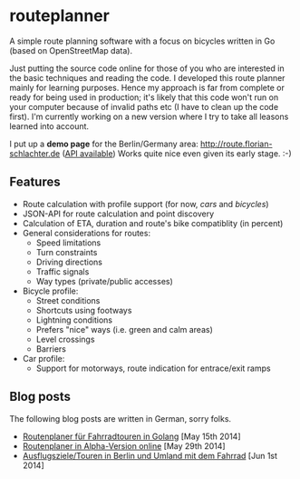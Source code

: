 # routeplanner

A simple route planning software with a focus on bicycles written in Go (based on OpenStreetMap data).

Just putting the source code online for those of you who are interested in the basic techniques and reading the code. I developed this route planner mainly for learning purposes. Hence my approach is far from complete or ready for being used in production; it's likely that this code won't run on your computer because of invalid paths etc (I have to clean up the code first). I'm currently working on a new version where I try to take all leasons learned into account.

I put up a **demo page** for the Berlin/Germany area: http://route.florian-schlachter.de ([API available](http://route.florian-schlachter.de/api)) Works quite nice even given its early stage. :-)

## Features

 * Route calculation with profile support (for now, *cars* and *bicycles*)
 * JSON-API for route calculation and point discovery
 * Calculation of ETA, duration and route's bike compatiblity (in percent)
 * General considerations for routes:
    * Speed limitations
    * Turn constraints
    * Driving directions
    * Traffic signals
    * Way types (private/public accesses)
 * Bicycle profile:
    * Street conditions
    * Shortcuts using footways
    * Lightning conditions
    * Prefers "nice" ways (i.e. green and calm areas)
    * Level crossings
    * Barriers
 * Car profile:
    * Support for motorways, route indication for entrace/exit ramps

## Blog posts

The following blog posts are written in German, sorry folks.

 * [Routenplaner für Fahrradtouren in Golang](https://www.florian-schlachter.de/post/routenplaner/) [May 15th 2014]
 * [Routenplaner in Alpha-Version online](https://www.florian-schlachter.de/post/routenplaner-online/) [May 29th 2014]
 * [Ausflugsziele/Touren in Berlin und Umland mit dem Fahrrad](https://www.florian-schlachter.de/post/routenplaner-ausflugsziele/) [Jun 1st 2014]

